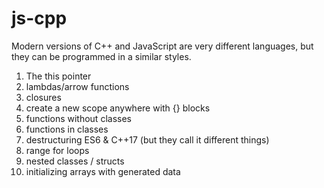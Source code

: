 # js-cpp
Modern versions of C++ and JavaScript are very different languages, but they can be programmed in a similar styles.

1. The this pointer
1. lambdas/arrow functions
1. closures
1. create a new scope anywhere with {} blocks
1. functions without classes
1. functions in classes
1. destructuring ES6 & C++17 (but they call it different things)
1. range for loops
1. nested classes / structs
1. initializing arrays with generated data


